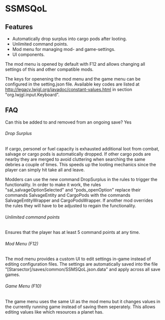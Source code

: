 # SSMSQoL

## Features

* Automatically drop surplus into cargo pods after looting.
* Unlimited command points.
* Mod menu for managing mod- and game-settings.
* UI components.

The mod menu is opened by default with F12 and allows changing all settings of this and other compatible mods.

The keys for openening the mod menu and the game menu can be configured in the setting.json file. Available key codes are listed at http://legacy.lwjgl.org/javadoc/constant-values.html in section "org.lwjgl.input.Keyboard". 

## FAQ

Can this be added to and removed from an ongoing save? Yes



###### Drop Surplus

If cargo, personel or fuel capacity is exhausted additional loot from combat, salvage or cargo pods is automatically dropped. If other cargo pods are nearby they are merged to avoid cluttering when searching the same debries a couple of times. This speeds up the looting mechanics since the player can simply hit take all and leave.

Modders can use the new command DropSurplus in the rules to trigger the functionality. In order to make it work, the rules "sal_salvageOptionSelected" and "pods_openOption" replace their commands SalvageEntity and CargoPods with the commands SalvageEntityWrapper and CargoPodsWrapper. If another mod overrides the rules they will have to be adjusted to regain the functionality.
  
###### Unlimited command points

Ensures that the player has at least 5 command points at any time.

###### Mod Menu (F12)

The mod menu provides a custom UI to edit settings in-game instead of editing configuration files. The settings are automatically saved into the file "[Starsector]/saves/common/SSMSQoL.json.data" and apply across all save games.

###### Game Menu (F10)

The game menu uses the same UI as the mod menu but it changes values in the currently running game instead of saving them seperately. This allows editing values like which resources a planet has.
